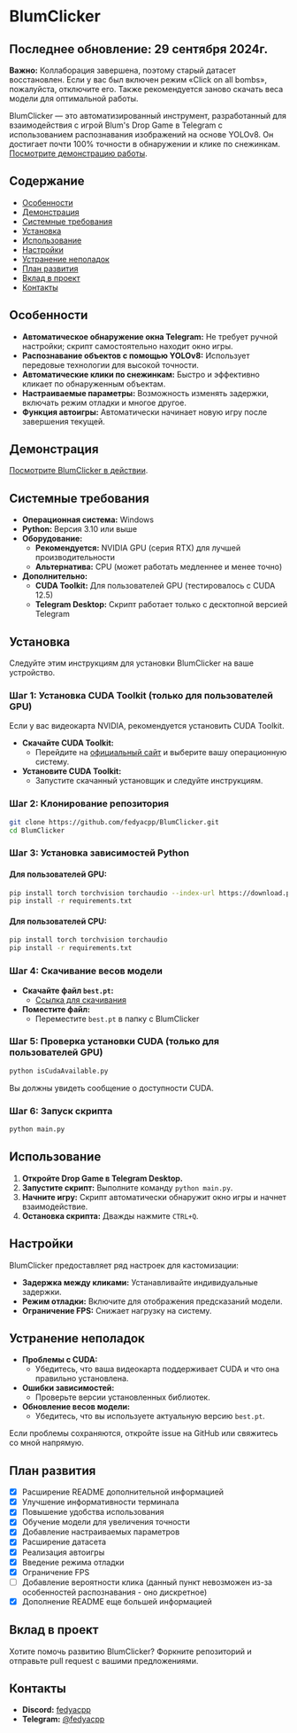 # BlumClicker

## Последнее обновление: 29 сентября 2024г.

**Важно:** Коллаборация завершена, поэтому старый датасет восстановлен. Если у вас был включен режим «Click on all bombs», пожалуйста, отключите его. Также рекомендуется заново скачать веса модели для оптимальной работы.

BlumClicker — это автоматизированный инструмент, разработанный для взаимодействия с игрой Blum's Drop Game в Telegram с использованием распознавания изображений на основе YOLOv8. Он достигает почти 100% точности в обнаружении и клике по снежинкам. [Посмотрите демонстрацию работы](https://photos.app.goo.gl/caVfEjbUsoawek9J8).

## Содержание

- [Особенности](#особенности)
- [Демонстрация](#демонстрация)
- [Системные требования](#системные-требования)
- [Установка](#установка)
- [Использование](#использование)
- [Настройки](#настройки)
- [Устранение неполадок](#устранение-неполадок)
- [План развития](#план-развития)
- [Вклад в проект](#вклад-в-проект)
- [Контакты](#контакты)

## Особенности

- **Автоматическое обнаружение окна Telegram:** Не требует ручной настройки; скрипт самостоятельно находит окно игры.
- **Распознавание объектов с помощью YOLOv8:** Использует передовые технологии для высокой точности.
- **Автоматические клики по снежинкам:** Быстро и эффективно кликает по обнаруженным объектам.
- **Настраиваемые параметры:** Возможность изменять задержки, включать режим отладки и многое другое.
- **Функция автоигры:** Автоматически начинает новую игру после завершения текущей.

## Демонстрация

[Посмотрите BlumClicker в действии](https://photos.app.goo.gl/caVfEjbUsoawek9J8).

## Системные требования

- **Операционная система:** Windows
- **Python:** Версия 3.10 или выше
- **Оборудование:**
  - **Рекомендуется:** NVIDIA GPU (серия RTX) для лучшей производительности
  - **Альтернатива:** CPU (может работать медленнее и менее точно)
- **Дополнительно:**
  - **CUDA Toolkit:** Для пользователей GPU (тестировалось с CUDA 12.5)
  - **Telegram Desktop:** Скрипт работает только с десктопной версией Telegram

## Установка

Следуйте этим инструкциям для установки BlumClicker на ваше устройство.

### Шаг 1: Установка CUDA Toolkit (только для пользователей GPU)

Если у вас видеокарта NVIDIA, рекомендуется установить CUDA Toolkit.

- **Скачайте CUDA Toolkit:**
  - Перейдите на [официальный сайт](https://developer.nvidia.com/cuda-downloads) и выберите вашу операционную систему.
- **Установите CUDA Toolkit:**
  - Запустите скачанный установщик и следуйте инструкциям.

### Шаг 2: Клонирование репозитория

```bash
git clone https://github.com/fedyacpp/BlumClicker.git
cd BlumClicker
```

### Шаг 3: Установка зависимостей Python

#### Для пользователей GPU:

```bash
pip install torch torchvision torchaudio --index-url https://download.pytorch.org/whl/cu121
pip install -r requirements.txt
```

#### Для пользователей CPU:

```bash
pip install torch torchvision torchaudio
pip install -r requirements.txt
```

### Шаг 4: Скачивание весов модели

- **Скачайте файл `best.pt`:**
  - [Ссылка для скачивания](https://drive.google.com/file/d/1lUTl4GulseoWs_vhPnYp0qkIYaumKMNg/view?usp=sharing)
- **Поместите файл:**
  - Переместите `best.pt` в папку с BlumClicker

### Шаг 5: Проверка установки CUDA (только для пользователей GPU)

```bash
python isCudaAvailable.py
```

Вы должны увидеть сообщение о доступности CUDA.

### Шаг 6: Запуск скрипта

```bash
python main.py
```

## Использование

1. **Откройте Drop Game в Telegram Desktop.**
2. **Запустите скрипт:** Выполните команду `python main.py`.
3. **Начните игру:** Скрипт автоматически обнаружит окно игры и начнет взаимодействие.
4. **Остановка скрипта:** Дважды нажмите `CTRL+Q`.

## Настройки

BlumClicker предоставляет ряд настроек для кастомизации:

- **Задержка между кликами:** Устанавливайте индивидуальные задержки.
- **Режим отладки:** Включите для отображения предсказаний модели.
- **Ограничение FPS:** Снижает нагрузку на систему.

## Устранение неполадок

- **Проблемы с CUDA:**
  - Убедитесь, что ваша видеокарта поддерживает CUDA и что она правильно установлена.
- **Ошибки зависимостей:**
  - Проверьте версии установленных библиотек.
- **Обновление весов модели:**
  - Убедитесь, что вы используете актуальную версию `best.pt`.

Если проблемы сохраняются, откройте issue на GitHub или свяжитесь со мной напрямую.

## План развития

- [x] Расширение README дополнительной информацией
- [x] Улучшение информативности терминала
- [x] Повышение удобства использования
- [x] Обучение модели для увеличения точности
- [x] Добавление настраиваемых параметров
- [x] Расширение датасета
- [x] Реализация автоигры
- [x] Введение режима отладки
- [x] Ограничение FPS
- [ ] Добавление вероятности клика (данный пункт невозможен из-за особенностей распознавания - оно дискретное)
- [x] Дополнение README еще большей информацией

## Вклад в проект

Хотите помочь развитию BlumClicker? Форкните репозиторий и отправьте pull request с вашими предложениями.

## Контакты

- **Discord:** [fedyacpp](https://discord.com/users/fedyacpp)
- **Telegram:** [@fedyacpp](https://t.me/fedyacpp)
